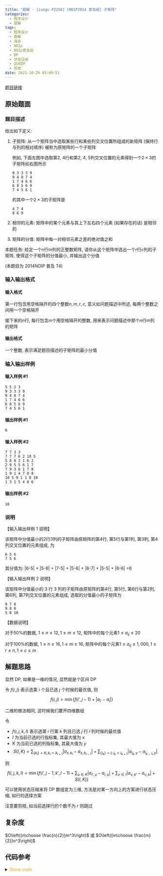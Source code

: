 ```yaml
---
title: "题解 - [Luogu P2258] [NOIP2014 普及组] 子矩阵"
categories:
  - 程序设计
  - 题解
tags:
  - 程序设计
  - 题解
  - 洛谷
  - NOIp
  - NOIp普及组
  - DP
  - 状态压缩
  - 区间DP
  - 剪枝
date: 2021-10-29 03:09:51
---
```


[题目链接](https://www.luogu.com.cn/problem/P2258)

<!-- more -->

## 原始题面

### 题目描述

给出如下定义:

1. 子矩阵: 从一个矩阵当中选取某些行和某些列交叉位置所组成的新矩阵 (保持行与列的相对顺序) 被称为原矩阵的一个子矩阵

   例如, 下面左图中选取第$2$, $4$行和第$2$, $4$, $5$列交叉位置的元素得到一个$2 \times 3$的子矩阵如右图所示

   ```text
   9 3 3 3 9
   9 4 8 7 4
   1 7 4 6 6
   6 8 5 6 9
   7 4 5 6 1
   ```

   的其中一个$2 \times 3$的子矩阵是

   ```text
   4 7 4
   8 6 9
   ```

1. 相邻的元素: 矩阵中的某个元素与其上下左右四个元素 (如果存在的话) 是相邻的

1. 矩阵的分值: 矩阵中每一对相邻元素之差的绝对值之和

本题任务: 给定一个$n$行$m$列的正整数矩阵, 请你从这个矩阵中选出一个$r$行$c$列的子矩阵, 使得这个子矩阵的分值最小, 并输出这个分值

(本题目为 2014NOIP 普及 T4)

### 输入输出格式

#### 输入格式

第一行包含用空格隔开的四个整数$n,m,r,c$, 意义如问题描述中所述, 每两个整数之间用一个空格隔开

接下来的$n$行, 每行包含$m$个用空格隔开的整数, 用来表示问题描述中那个$n$行$m$列的矩阵

#### 输出格式

一个整数, 表示满足题目描述的子矩阵的最小分值

### 输入输出样例

#### 输入样例 #1

```input1
5 5 2 3
9 3 3 3 9
9 4 8 7 4
1 7 4 6 6
6 8 5 6 9
7 4 5 6 1
```

#### 输出样例 #1

```output1
6
```

#### 输入样例 #2

```input2
7 7 3 3
7 7 7 6 2 10 5
5 8 8 2 1 6 2
2 9 5 5 6 1 7
7 9 3 6 1 7 8
1 9 1 4 7 8 8
10 5 9 1 1 8 10
1 3 1 5 4 8 6
```

#### 输出样例 #2

```output2
16
```

### 说明

【输入输出样例 1 说明】

该矩阵中分值最小的$2$行$3$列的子矩阵由原矩阵的第$4$行, 第$5$行与第$1$列, 第$3$列, 第$4$列交叉位置的元素组成, 为

```text
6 5 6
7 5 6
```

其分值为: |6-5| + |5-6| + |7-5| + |5-6| + |6-7| + |5-5| + |6-6| =6

【输入输出样例 2 说明】

该矩阵中分值最小的 3 行 3 列的子矩阵由原矩阵的第$4$行, 第$5$行, 第$6$行与第$2$列, 第$6$列, 第$7$列交叉位置的元素组成, 选取的分值最小的子矩阵为

```text
9 7 8
9 8 8
5 8 10
```

【数据说明】

对于$50\%$的数据, $1 \leq n \leq 12,1 \leq m \leq 12$, 矩阵中的每个元素$1 \leq a_{ij} \leq 20$

对于$100\%$的数据, $1 \leq n \leq 16,1 \leq m \leq 16$, 矩阵中的每个元素$1 \leq a_{ij} \leq 1,000,1 \leq r \leq n,1 \leq c \leq m$

## 解题思路

显然 DP, 如果是一维的情况, 显然就是个区间 DP

令 $f(i,j)$ 表示选第 $i$ 个且已选 $j$ 个时候的最优值, 则

$$f(i,j)=\min\{f(i',j-1)+|a_{i'}-a_i|\}$$

二维的做法相同, 这时候我们要开四维数组

令

- $f(i,j,k,l)$ 表示选第 $i$ 行第 $k$ 列且已选 $j$ 行 $l$ 列时候的最优值
- $I$ 为当前已选的行指标集, 其最大值为 $x$
- $K$ 为当前已选的列指标集, 其最大值为 $y$
- $$S(I,K)=\sum_{\{k_i\}=K;k_i<k_{i+1}}|a_{x,k_i}-a_{x,k_{i-1}}|+\sum_{\{i_k\}=I;i_k<i_{k+1}}|a_{i_k,y}-a_{i_{k-1},y}|$$

则

$$f(i,j,k,l)=\min\left\{f(i',j-1,k',l-1)+\sum_{u\in K}|a_{i',u}-a_{i,u}|+\sum_{v\in I}|a_{v,k'}-a_{v,k}|+S(I,K)\right\}$$

可以使用状态压缩来将 DP 数组变为三维, 方法是对某一方向上的方案进行状态压缩, 如行的选择方案

注意要剪枝, 如当前选择行的个数不为 $r$ 则跳过

## 复杂度

$O\left({n\choose \frac{n}{2}}m^3\right)$ 或 $O\left({m\choose \frac{m}{2}}n^3\right)$

## 代码参考

<details>
<summary><font color='orange'>Show code</font></summary>

{% icodeweb cpa lang:cpp Luogu/2258/0.cpp %}

</details>
